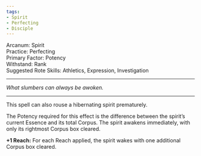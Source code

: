 ```yaml
---
tags:
- Spirit
- Perfecting
- Disciple
---
```


Arcanum: Spirit\
Practice: Perfecting\
Primary Factor: Potency\
Withstand: Rank\
Suggested Rote Skills: Athletics, Expression, Investigation

---

_What slumbers can always be awoken._

---

This spell can also rouse a hibernating spirit prematurely.

The Potency required for this effect is the difference between the spirit’s current Essence and its total Corpus. The spirit awakens immediately, with only its rightmost Corpus box cleared.

**+1 Reach:** For each Reach applied, the spirit wakes with one additional Corpus box cleared.